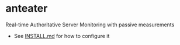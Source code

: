 # anteater
Real-time Authoritative Server Monitoring with passive measurements 

 * See [INSTALL.md](INSTALL.md) for how to configure it